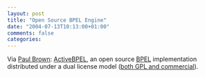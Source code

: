 ```yaml
---
layout: post
title: "Open Source BPEL Engine"
date: "2004-07-13T10:13:00+01:00"
comments: false
categories: 
---
```


<p>Via <a href="http://blog.fivesight.com/prb/space/start/2004-07-12/1#New_Open_Source_BPEL_Project_-_More_is_Better">Paul Brown</a>: <a href="http://www.activebpel.org/">ActiveBPEL</a>, an open source <a href="http://www-106.ibm.com/developerworks/library/ws-bpel">BPEL</a> implementation distributed under a dual license model (<a href="http://www.activebpel.org/licensing/index.html">both GPL and commercial</a>).</p>


